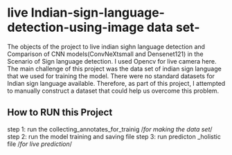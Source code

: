 # live  Indian-sign-language-detection-using-image data set-
The objects of the project to live indian sighn language detection and Comparison of CNN models(ConvNeXtsmall and Densenet121) in the Scenario of Sign language detection. I used Opencv for live camera here.
The main challenge of this project was the data set of indian sign language that we used for training the model. There were no standard datasets for Indian sign language available. Therefore, as part of this project, I attempted to manually construct a dataset that could help us overcome this problem. 

## How to RUN this Project
step 1: run the collecting_annotates_for_trainig /*for making the data set*/
step 2: run the model training and saving file 
step 3: run predicton _holistic file /*for live prediction*/
